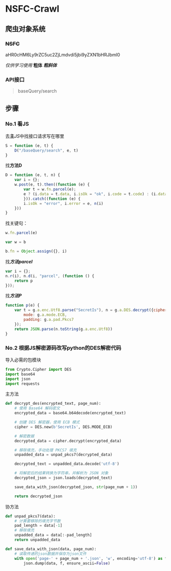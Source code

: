 # NSFC-Crawl

## 爬虫对象系统

### ~~NSFC~~

aHR0cHM6Ly9rZC5uc2ZjLmdvdi5jbi9yZXN1bHRJbml0

*仅供学习使用*
**粗体**
***粗斜体***

### API接口

> baseQuery/search

## 步骤

### No.1 看JS

去**主***JS*中找接口请求写在哪里

```javascript
S = function (e, t) {
    D("/baseQuery/search", e, t)
}
```

找**方法D**

```javascript
D = function (e, t, n) {
    var i = {};
    w.post(e, t).then((function (e) {
        var t = w.fn.parcel(e);
        e ? (i.data = t.data, i.isOk = "ok", i.code = t.code) : (i.data = t.data, i.isOk = "no", i.code = t.code, i.response = t), n(i)
        })).catch((function (e) {
        i.isOk = "error", i.error = e, n(i)
    }))
}
```

找关键句：

```javascript
w.fn.parcel(e)
```

```javascript
var w = b
```

```javascript
b.fn = Object.assign({}, i)
```

找***方法parcel***

```javascript
var i = {};
n.r(i), n.d(i, "parcel", (function () {
    return p
}));
```

找***方法P***

```javascript
function p(e) {
    var t = g.a.enc.Utf8.parse("SecretIs"), n = g.a.DES.decrypt({ciphertext: g.a.enc.Base64.parse(e)}, t, {
        mode: g.a.mode.ECB,
        padding: g.a.pad.Pkcs7
    });
    return JSON.parse(n.toString(g.a.enc.Utf8))
}
```

### No.2 根据JS解密源码改写python的DES解密代码
导入必需的包模块
```python
from Crypto.Cipher import DES
import base64
import json
import requests
```
主方法
```python
def decrypt_des(encrypted_text, page_num):
    # 使用 Base64 解码密文
    encrypted_data = base64.b64decode(encrypted_text)

    # 创建 DES 解密器，使用 ECB 模式
    cipher = DES.new(b'SecretIs', DES.MODE_ECB)

    # 解密数据
    decrypted_data = cipher.decrypt(encrypted_data)

    # 移除填充，手动处理 PKCS7 填充
    unpadded_data = unpad_pkcs7(decrypted_data)

    decrypted_text = unpadded_data.decode('utf-8')

    # 将解密后的结果转换为字符串，并解析为 JSON 对象
    decrypted_json = json.loads(decrypted_text)

    save_data_with_json(decrypted_json, str(page_num + 1))

    return decrypted_json
```
协方法
```python
def unpad_pkcs7(data):
    # 计算要移除的填充字节数
    pad_length = data[-1]
    # 移除填充
    unpadded_data = data[:-pad_length]
    return unpadded_data
```
```python
def save_data_with_json(data, page_num):
    # 读取传递的json数据并保存为json文件
    with open('page-' + page_num + '.json', 'w', encoding='utf-8') as f:
        json.dump(data, f, ensure_ascii=False)
```
